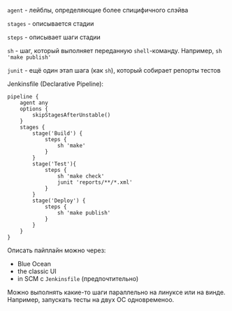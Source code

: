 `agent` - лейблы, определяющие более спицифичного слэйва

`stages` - описывается стадии

`steps` - описывает шаги стадии

`sh` - шаг, который выполняет переданную `shell`-команду. Например, `sh 'make publish'`

`junit` - ещё один этап шага (как `sh`), который собирает репорты тестов

Jenkinsfile (Declarative Pipeline):

```
pipeline { 
    agent any 
    options {
        skipStagesAfterUnstable()
    }
    stages {
        stage('Build') { 
            steps { 
                sh 'make' 
            }
        }
        stage('Test'){
            steps {
                sh 'make check'
                junit 'reports/**/*.xml' 
            }
        }
        stage('Deploy') {
            steps {
                sh 'make publish'
            }
        }
    }
}
```

Описать пайплайн можно через:

- Blue Ocean
- the classic UI
- in SCM с `Jenkinsfile` (предпочтительно)

Можно выполнять какие-то шаги параллельно на линуксе или на винде. Например, запускать тесты на двух ОС одновременоо.